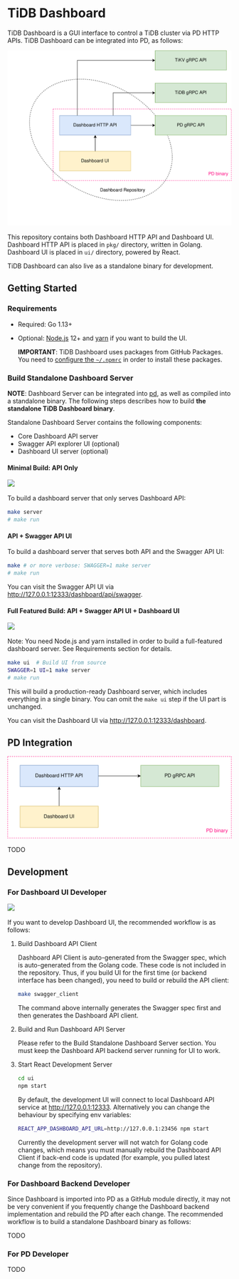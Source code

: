# TiDB Dashboard

TiDB Dashboard is a GUI interface to control a TiDB cluster via PD HTTP APIs. TiDB Dashboard can be integrated into PD, as follows:

![](etc/arch_overview.svg)

This repository contains both Dashboard HTTP API and Dashboard UI. Dashboard HTTP API is placed in `pkg/` directory, written in Golang. Dashboard UI is placed in `ui/` directory, powered by React.

TiDB Dashboard can also live as a standalone binary for development.

## Getting Started

### Requirements

- Required: Go 1.13+
- Optional: [Node.js](https://nodejs.org/) 12+ and [yarn](https://yarnpkg.com/) if you want to build
  the UI.

  **IMPORTANT**: TiDB Dashboard uses packages from GitHub Packages. You need to [configure the `~/.npmrc`](https://github.com/pingcap-incubator/pd-client-js#install)
  in order to install these packages.

### Build Standalone Dashboard Server

**NOTE**: Dashboard Server can be integrated into [pd](https://github.com/pingcap/pd), as well as compiled
into a standalone binary. The following steps describes how to build **the standalone TiDB Dashboard binary**.

Standalone Dashboard Server contains the following components:

- Core Dashboard API server
- Swagger API explorer UI (optional)
- Dashboard UI server (optional)

#### Minimal Build: API Only

![](etc/arch_dashboard_api_only.svg)

To build a dashboard server that only serves Dashboard API:

```sh
make server
# make run
```

#### API + Swagger API UI

To build a dashboard server that serves both API and the Swagger API UI:

```sh
make # or more verbose: SWAGGER=1 make server
# make run
```

You can visit the Swagger API UI via http://127.0.0.1:12333/dashboard/api/swagger.

#### Full Featured Build: API + Swagger API UI + Dashboard UI

![](etc/arch_dashboard_standalone.svg)

Note: You need Node.js and yarn installed in order to build a full-featured dashboard server. See
Requirements section for details.

```sh
make ui  # Build UI from source
SWAGGER=1 UI=1 make server
# make run
```

This will build a production-ready Dashboard server, which includes everything in a single binary.
You can omit the `make ui` step if the UI part is unchanged.

You can visit the Dashboard UI via http://127.0.0.1:12333/dashboard.

## PD Integration

![](etc/arch_pd_integration.svg)

TODO

## Development

### For Dashboard UI Developer

![](etc/arch_dashboard_ui_server.svg)

If you want to develop Dashboard UI, the recommended workflow is as follows:

1. Build Dashboard API Client

   Dashboard API Client is auto-generated from the Swagger spec, which is auto-generated from
   the Golang code. These code is not included in the repository. Thus, if you build UI for the
   first time (or backend interface has been changed), you need to build or rebuild the API client:

   ```bash
   make swagger_client
   ```

   The command above internally generates the Swagger spec first and then generates the Dashboard
   API client.

2. Build and Run Dashboard API Server

   Please refer to the Build Standalone Dashboard Server section. You must keep the Dashboard API backend
   server running for UI to work.

3. Start React Development Server

   ```sh
   cd ui
   npm start
   ```

   By default, the development UI will connect to local Dashboard API service at
   http://127.0.0.1:12333. Alternatively you can change the behaviour by specifying env variables:

   ```sh
   REACT_APP_DASHBOARD_API_URL=http://127.0.0.1:23456 npm start
   ```

   Currently the development server will not watch for Golang code changes, which means you must
   manually rebuild the Dashboard API Client if back-end code is updated (for example, you pulled
   latest change from the repository).

### For Dashboard Backend Developer

Since Dashboard is imported into PD as a GitHub module directly, it may not be very convenient if
you frequently change the Dashboard backend implementation and rebuild the PD after each change.
The recommended workflow is to build a standalone Dashboard binary as follows:

TODO

### For PD Developer

TODO
